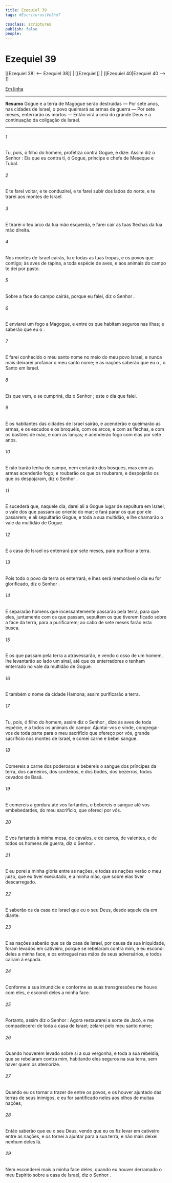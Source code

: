 ```yaml
---
title: Ezequiel 39
tags: #Escrituras\VelhoT

cssclass: scriptures
publish: false
people:
---
```


# Ezequiel 39
[[Ezequiel 38| <-- Ezequiel 38]] | [[Ezequiel]] | [[Ezequiel 40|Ezequiel 40 --> ]]

[Em linha](https://churchofjesuschrist.org/study/scriptures/ot/ezek/39?lang=por)

---
__Resumo__
Gogue e a terra de Magogue serão destruídas — Por sete anos, nas cidades de Israel, o povo queimará as armas de guerra — Por sete meses, enterrarão os mortos — Então virá a ceia do grande Deus e a continuação da coligação de Israel.

---
###### 1 
Tu, pois, ó filho do homem, profetiza  contra Gogue, e dize: Assim diz o Senhor : Eis que eu  contra ti, ó Gogue, príncipe e chefe de Meseque e Tubal.

###### 2 
E te farei voltar, e te conduzirei, e te farei subir dos lados do norte, e te trarei aos montes de Israel.

###### 3 
E tirarei o teu arco da tua mão esquerda, e farei cair as tuas flechas da tua mão direita.

###### 4 
Nos montes de Israel cairás, tu e todas as tuas tropas, e os povos que  contigo;  às aves de rapina,  a toda espécie de aves, e aos animais do campo te dei por pasto.

###### 5 
Sobre a face do campo cairás, porque eu  falei, diz o Senhor .

###### 6 
E enviarei um fogo a Magogue, e entre os que habitam seguros nas ilhas; e saberão que eu  o .

###### 7 
E farei conhecido o meu santo nome no meio do meu povo Israel, e nunca mais deixarei profanar o meu santo nome; e as nações saberão que eu  o , o Santo em Israel.

###### 8 
Eis que vem, e se cumprirá, diz o Senhor ; este  o dia  que falei.

###### 9 
E os habitantes das cidades de Israel sairão, e acenderão  e queimarão as armas, e os escudos e os broquéis, com os arcos, e com as flechas, e com os bastões de mão, e com as lanças; e acenderão fogo com elas por sete anos.

###### 10 
E não trarão lenha do campo, nem  cortarão dos bosques, mas com as armas acenderão fogo; e roubarão os que os roubaram, e despojarão os que os despojaram, diz o Senhor .

###### 11 
E sucederá que, naquele dia, darei ali a Gogue  lugar de sepultura em Israel, o vale dos que passam ao oriente do mar; e fará parar os que por ele passarem; e ali sepultarão Gogue, e toda a sua multidão, e lhe chamarão o vale da multidão de Gogue.

###### 12 
E a casa de Israel os enterrará por sete meses, para purificar a terra.

###### 13 
Pois todo o povo da terra os enterrará, e lhes será memorável o dia  eu for glorificado, diz o Senhor .

###### 14 
E separarão homens que incessantemente passarão pela terra, para que eles, juntamente com os que passam, sepultem os que tiverem ficado sobre a face da terra, para a purificarem; ao cabo de sete meses farão esta busca.

###### 15 
E os que passam pela terra a atravessarão, e vendo o osso de um homem, lhe levantarão ao lado um sinal, até que os enterradores o tenham enterrado no vale da multidão de Gogue.

###### 16 
E também o nome da cidade  Hamona; assim purificarão a terra.

###### 17 
Tu, pois, ó filho do homem, assim diz o Senhor , dize às aves de toda espécie, e a todos os animais do campo: Ajuntai-vos e vinde, congregai-vos de toda parte para o meu sacrifício que ofereço por vós, grande sacrifício nos montes de Israel, e comei carne e bebei sangue.

###### 18 
Comereis a carne dos poderosos e bebereis o sangue dos príncipes da terra, dos carneiros, dos cordeiros, e dos bodes,  dos bezerros, todos cevados de Basã.

###### 19 
E comereis a gordura até vos fartardes, e bebereis o sangue até vos embebedardes, do meu sacrifício, que ofereci por vós.

###### 20 
E vos fartareis à minha mesa, de cavalos, e de carros, de valentes, e de todos os homens de guerra, diz o Senhor .

###### 21 
E eu porei a minha glória entre as nações, e todas as nações verão o meu juízo, que eu tiver executado, e a minha mão, que sobre elas tiver descarregado.

###### 22 
E saberão os da casa de Israel que eu  o  seu Deus, desde aquele dia em diante.

###### 23 
E as nações saberão que os da casa de Israel, por causa da sua iniquidade, foram levados em cativeiro, porque se rebelaram contra mim, e eu escondi deles a minha face, e os entreguei nas mãos de seus adversários, e todos caíram à espada.

###### 24 
Conforme a sua imundície e conforme as suas transgressões me houve com eles, e escondi deles a minha face.

###### 25 
Portanto, assim diz o Senhor : Agora restaurarei a sorte de Jacó, e me compadecerei de toda a casa de Israel; zelarei pelo meu santo nome;

###### 26 
Quando houverem levado sobre si a sua vergonha, e toda a sua rebeldia,  que se rebelaram contra mim, habitando eles seguros na sua terra, sem haver quem os atemorize.

###### 27 
Quando eu os tornar a trazer de entre os povos, e os houver ajuntado das terras de seus inimigos, e eu for santificado neles aos olhos de muitas nações,

###### 28 
Então saberão que eu  o  seu Deus, vendo que eu os fiz levar em cativeiro entre as nações, e os tornei a ajuntar para a sua terra, e não mais deixei nenhum deles lá.

###### 29 
Nem esconderei mais a minha face deles, quando eu houver derramado o meu Espírito sobre a casa de Israel, diz o Senhor .

